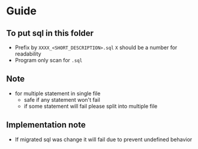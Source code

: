# Guide

## To put sql in this folder

+ Prefix by `XXXX_<SHORT_DESCRIPTION>.sql` `X` should be a number for readability
+ Program only scan for `.sql`

## Note

+ for multiple statement in single file
    + safe if any statement won't fail
    + if some statement will fail please split into multiple file

## Implementation note

+ If migrated sql was change it will fail due to prevent undefined behavior